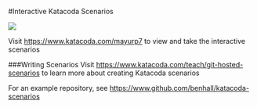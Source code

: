 #Interactive Katacoda Scenarios

[![](http://shields.katacoda.com/katacoda/mayurp7/count.svg)](https://www.katacoda.com/mayurp7 "Get your profile on Katacoda.com")

Visit https://www.katacoda.com/mayurp7 to view and take the interactive scenarios

###Writing Scenarios
Visit https://www.katacoda.com/teach/git-hosted-scenarios to learn more about creating Katacoda scenarios

For an example repository, see https://www.github.com/benhall/katacoda-scenarios
